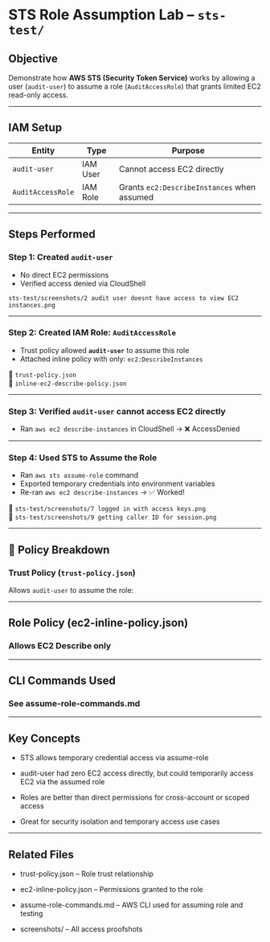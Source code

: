 #  STS Role Assumption Lab – `sts-test/`

##  Objective

Demonstrate how **AWS STS (Security Token Service)** works by allowing a user (`audit-user`) to assume a role (`AuditAccessRole`) that grants limited EC2 read-only access.

---

## IAM Setup

| Entity        | Type     | Purpose                                        |
|---------------|----------|------------------------------------------------|
| `audit-user`  | IAM User | Cannot access EC2 directly                    |
| `AuditAccessRole` | IAM Role | Grants `ec2:DescribeInstances` when assumed |

---

## Steps Performed

### Step 1: Created `audit-user`
- No direct EC2 permissions
- Verified access denied via CloudShell

`sts-test/screenshots/2 audit user doesnt have access to view EC2 instances.png`

---

### Step 2: Created IAM Role: `AuditAccessRole`
- Trust policy allowed **`audit-user`** to assume this role
- Attached inline policy with only: `ec2:DescribeInstances`

📄 `trust-policy.json`  
📄 `inline-ec2-describe-policy.json`

---

### Step 3: Verified `audit-user` cannot access EC2 directly
- Ran `aws ec2 describe-instances` in CloudShell → ❌ AccessDenied

---

### Step 4: Used STS to Assume the Role
- Ran `aws sts assume-role` command
- Exported temporary credentials into environment variables
- Re-ran `aws ec2 describe-instances` → ✅ Worked!

📸 `sts-test/screenshots/7 logged in with access keys.png`  
📸 `sts-test/screenshots/9 getting caller ID for session.png`

---

## 📜 Policy Breakdown

### Trust Policy (`trust-policy.json`)
Allows `audit-user` to assume the role:

---

## Role Policy (ec2-inline-policy.json)

### Allows EC2 Describe only

---
## CLI Commands Used

### See assume-role-commands.md

---
## Key Concepts

- STS allows temporary credential access via assume-role

- audit-user had zero EC2 access directly, but could temporarily access EC2 via the assumed role

- Roles are better than direct permissions for cross-account or scoped access

- Great for security isolation and temporary access use cases

---

## Related Files

- trust-policy.json – Role trust relationship

- ec2-inline-policy.json – Permissions granted to the role

- assume-role-commands.md – AWS CLI used for assuming role and testing

- screenshots/ – All access proofshots
